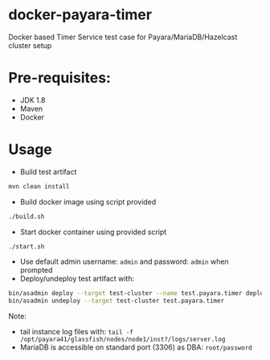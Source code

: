# docker-payara-timer
Docker based Timer Service test case for Payara/MariaDB/Hazelcast cluster setup

# Pre-requisites:
* JDK 1.8
* Maven
* Docker

# Usage

* Build test artifact
```bash
mvn clean install
```
* Build docker image using script provided
```bash
./build.sh
```
* Start docker container using provided script
```bash
./start.sh
```
* Use default admin username: `admin` and password: `admin` when prompted
* Deploy/undeploy test artifact with:
```bash
bin/asadmin deploy --target test-cluster --name test.payara.timer deployments/test.payara.timer.ear-1.0.0-SNAPSHOT.ear
bin/asadmin undeploy --target test-cluster test.payara.timer
```

Note: 
- tail instance log files with: `tail -f /opt/payara41/glassfish/nodes/node1/inst?/logs/server.log`
- MariaDB is accessible on standard port (3306) as DBA: `root/password`


